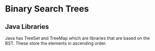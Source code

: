 # Binary Search Trees

## Java Libraries

Java has TreeSet and TreeMap which are libraries that are based on the BST. These store the elements in ascending order.
